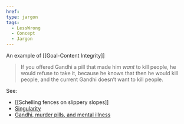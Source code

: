```yaml
---
href: 
type: jargon
tags:
  - LessWrong
  - Concept
  - Jargon
---
```


An example of [[Goal-Content Integrity]]

> If you offered Gandhi a pill that made him _want_ to kill people, he would refuse to take it, because he knows that then he would kill people, and the current Gandhi doesn’t want to kill people.

See: 
- [[Schelling fences on slippery slopes]]
- [Singularity](https://www.yudkowsky.net/singularity)
- [Gandhi, murder pills, and mental illness](https://www.lesswrong.com/posts/SdkAesHBt4tsivEKe/gandhi-murder-pills-and-mental-illness)